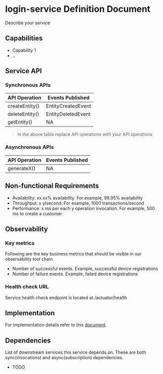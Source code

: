 # login-service Definition Document

Describe your service

## Capabilities

* Capability 1
* ..

## Service API

### Synchronous APIs

| API Operation  | Events Published   |
| -------------- | ------------------ |
| createEntity() | EntityCreatedEvent |
| deleteEntity() | EntityDeletedEvent |
| getEntity()    | NA                 |

> In the above table replace API operations with your API operations

### Asynchronous APIs

| API Operation  | Events Published   |
| -------------- | ------------------ |
| generateX()    | NA                 |

## Non-functional Requirements

* Availability: xx.xx% availability. For example, 99.95% availability
* Throughput: x y/second. For example, 1000 transactions/second
* Performance: x ms per each y operation invocation. For example, 500 ms to create a customer  

## Observability

### Key metrics

Following are the key business metrics that should be visible in our observability tool chain

* Number of successful events. Example, successful device registrations
* Number of failure events. Example, failed device registrations

### Health check URL

Service health check endpoint is located at /actuator/health

## Implementation

For implementation details refer to this [document](./02-design.md).

## Dependencies

List of downstream services this service depends on. These are both sync(invocations) and async(subscription) dependencies.

* TODO
